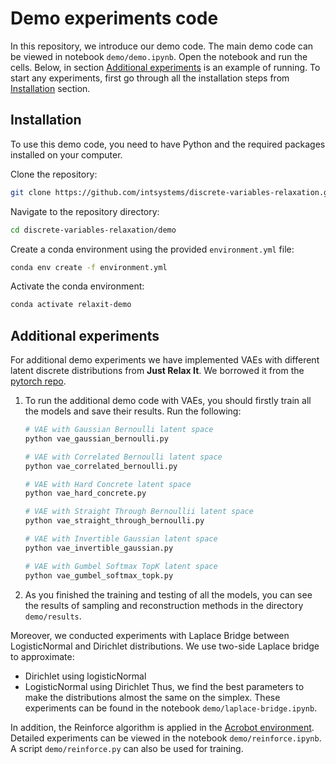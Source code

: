 # Demo experiments code

In this repository, we introduce our demo code. The main demo code can be viewed in notebook `demo/demo.ipynb`. Open the notebook and run the cells.
Below, in section [Additional experiments](#experiments) is an example of running.
To start any experiments, first go through all the installation steps from [Installation](#installation) section.

## Installation <a name="installation"></a>

To use this demo code, you need to have Python and the required packages installed on your computer.

Clone the repository:
```bash
git clone https://github.com/intsystems/discrete-variables-relaxation.git
```

Navigate to the repository directory:
```bash
cd discrete-variables-relaxation/demo
```

Create a conda environment using the provided `environment.yml` file:
```bash
conda env create -f environment.yml
```

Activate the conda environment:
```bash
conda activate relaxit-demo
```
## Additional experiments<a name="experiments"></a>

For additional demo experiments we have implemented VAEs with different latent discrete distributions from **Just Relax It**. We borrowed it from the [pytorch repo](https://github.com/pytorch/examples/tree/main/vae). 
1. To run the additional demo code with VAEs, you should firstly train all the models and save their results. Run the following:
    ```bash
    # VAE with Gaussian Bernoulli latent space
    python vae_gaussian_bernoulli.py
    
    # VAE with Correlated Bernoulli latent space
    python vae_correlated_bernoulli.py
    
    # VAE with Hard Concrete latent space
    python vae_hard_concrete.py
    
    # VAE with Straight Through Bernoullii latent space
    python vae_straight_through_bernoulli.py

    # VAE with Invertible Gaussian latent space
    python vae_invertible_gaussian.py

    # VAE with Gumbel Softmax TopK latent space
    python vae_gumbel_softmax_topk.py
    ```
2. As you finished the training and testing of all the models, you can see the results of sampling and reconstruction methods in the directory `demo/results`.

Moreover, we conducted experiments with Laplace Bridge between LogisticNormal and Dirichlet distributions. We use two-side Laplace bridge to approximate:
- Dirichlet using logisticNormal
- LogisticNormal using Dirichlet
Thus, we find the best parameters to make the distributions almost the same on the simplex. These experiments can be found in the notebook `demo/laplace-bridge.ipynb`.

In addition, the Reinforce algorithm is applied in the [Acrobot environment](https://www.gymlibrary.dev/environments/classic_control/acrobot/). Detailed experiments can be viewed in the notebook `demo/reinforce.ipynb`. A script `demo/reinforce.py` can also be used for training.


